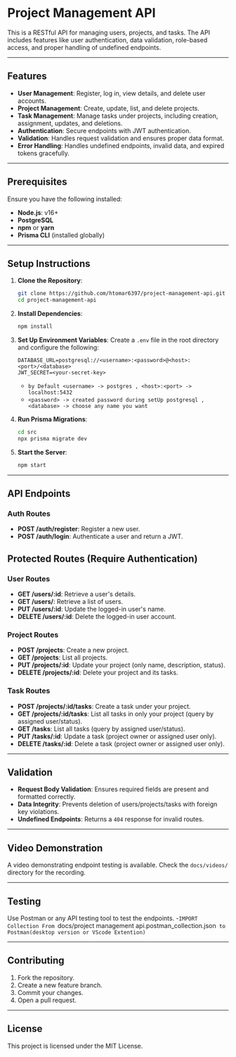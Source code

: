 # Project Management API

This is a RESTful API for managing users, projects, and tasks. The API includes features like user authentication, data validation, role-based access, and proper handling of undefined endpoints.

---

## Features

- **User Management**: Register, log in, view details, and delete user accounts.
- **Project Management**: Create, update, list, and delete projects.
- **Task Management**: Manage tasks under projects, including creation, assignment, updates, and deletions.
- **Authentication**: Secure endpoints with JWT authentication.
- **Validation**: Handles request validation and ensures proper data format.
- **Error Handling**: Handles undefined endpoints, invalid data, and expired tokens gracefully.

---

## Prerequisites

Ensure you have the following installed:

- **Node.js**: v16+
- **PostgreSQL**
- **npm** or **yarn**
- **Prisma CLI** (installed globally)

---

## Setup Instructions

1. **Clone the Repository**:
   ```bash
   git clone https://github.com/htomar6397/project-management-api.git
   cd project-management-api
   ```

2. **Install Dependencies**:
   ```bash
   npm install
   ```

3. **Set Up Environment Variables**:
   Create a `.env` file in the root directory and configure the following:
   ```env
   DATABASE_URL=postgresql://<username>:<password>@<host>:<port>/<database>
   JWT_SECRET=<your-secret-key>
   ```
   - `by Default <username> -> postgres , <host>:<port> -> localhost:5432 `
   - `<password> -> created password during setUp postgresql , <database> -> choose any name you want `

4. **Run Prisma Migrations**:
   ```bash
   cd src
   npx prisma migrate dev
   ```

5. **Start the Server**:
   ```bash
   npm start
   ```

---

## API Endpoints
### Auth Routes
- **POST /auth/register**: Register a new user.
- **POST /auth/login**: Authenticate a user and return a JWT.

## Protected Routes (Require Authentication)
### User Routes
- **GET /users/:id**: Retrieve a user's details.  
- **GET /users/**: Retrieve a list of users.  
- **PUT /users/:id**: Update the logged-in user's name.  
- **DELETE /users/:id**: Delete the logged-in user account.  

### Project Routes
- **POST /projects**: Create a new project.  
- **GET /projects**: List all projects.  
- **PUT /projects/:id**: Update your project (only name, description, status).  
- **DELETE /projects/:id**: Delete your project and its tasks.  

### Task Routes
- **POST /projects/:id/tasks**: Create a task under your project.  
- **GET /projects/:id/tasks**: List all tasks in only your project (query by assigned user/status).  
- **GET /tasks**: List all tasks (query by assigned user/status).  
- **PUT /tasks/:id**: Update a task (project owner or assigned user only).  
- **DELETE /tasks/:id**: Delete a task (project owner or assigned user only).  

---

## Validation

- **Request Body Validation**: Ensures required fields are present and formatted correctly.
- **Data Integrity**: Prevents deletion of users/projects/tasks with foreign key violations.
- **Undefined Endpoints**: Returns a `404` response for invalid routes.

---

## Video Demonstration

A video demonstrating endpoint testing is available. Check the `docs/videos/` directory for the recording.

---

## Testing

Use Postman or any API testing tool to test the endpoints. 
-`IMPORT Collection From `docs/project management api.postman_collection.json` to Postman(desktop version or VScode Extention)`

---

## Contributing

1. Fork the repository.
2. Create a new feature branch.
3. Commit your changes.
4. Open a pull request.

---

## License

This project is licensed under the MIT License.
